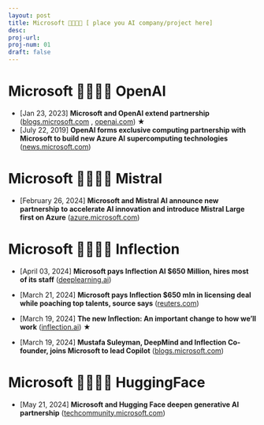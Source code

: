 ```yaml
---
layout: post
title: Microsoft 🫱🏻‍🫲🏽 [ place you AI company/project here]
desc: 
proj-url:
proj-num: 01
draft: false
---
```



# Microsoft 🫱🏻‍🫲🏽 OpenAI 

- [Jan 23, 2023] **Microsoft and OpenAI extend partnership** ([blogs.microsoft.com](https://blogs.microsoft.com/blog/2023/01/23/microsoftandopenaiextendpartnership/)
, [openai.com](https://openai.com/index/openai-and-microsoft-extend-partnership/)) ★ 
- [July 22, 2019] **OpenAI forms exclusive computing partnership with Microsoft to build new Azure AI supercomputing technologies** ([news.microsoft.com](https://news.microsoft.com/2019/07/22/openai-forms-exclusive-computing-partnership-with-microsoft-to-build-new-azure-ai-supercomputing-technologies/))


# Microsoft 🫱🏻‍🫲🏽 Mistral

- [February 26, 2024] **Microsoft and Mistral AI announce new partnership to accelerate AI innovation and introduce Mistral Large first on Azure** ([azure.microsoft.com](https://azure.microsoft.com/en-us/blog/microsoft-and-mistral-ai-announce-new-partnership-to-accelerate-ai-innovation-and-introduce-mistral-large-first-on-azure/))


# Microsoft 🫱🏻‍🫲🏽 Inflection

- [April 03, 2024] **Microsoft pays Inflection AI $650 Million, hires most of its staff** ([deeplearning.ai](https://www.deeplearning.ai/the-batch/microsoft-pays-inflection-ai-650-million-hires-most-of-its-staff/))

- [March 21, 2024] **Microsoft pays Inflection $650 mln in licensing deal while poaching top talents, source says** ([reuters.com](https://www.reuters.com/technology/microsoft-agreed-pay-inflection-650-mln-while-hiring-its-staff-information-2024-03-21))

- [March 19, 2024] **The new Inflection: An important change to how we’ll work** ([inflection.ai](https://inflection.ai/the-new-inflection)) ★

- [March 19, 2024] **Mustafa Suleyman, DeepMind and Inflection Co-founder, joins Microsoft to lead Copilot** ([blogs.microsoft.com](https://blogs.microsoft.com/blog/2024/03/19/mustafa-suleyman-deepmind-and-inflection-co-founder-joins-microsoft-to-lead-copilot/))

# Microsoft 🫱🏻‍🫲🏽 HuggingFace

- [May 21, 2024] **Microsoft and Hugging Face deepen generative AI partnership** ([techcommunity.microsoft.com](https://techcommunity.microsoft.com/t5/ai-ai-platform-blog/microsoft-and-hugging-face-deepen-generative-ai-partnership/ba-p/4144565))

